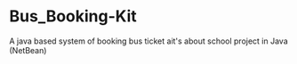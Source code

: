 # Bus_Booking-Kit
A java based system of booking bus ticket ait's about school project in Java (NetBean)
